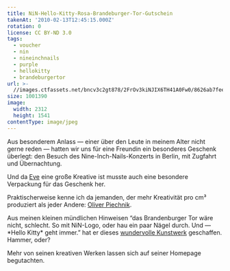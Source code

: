 ```yaml
---
title: NiN-Hello-Kitty-Rosa-Brandeburger-Tor-Gutschein
takenAt: '2010-02-13T12:45:15.000Z'
rotation: 0
license: CC BY-ND 3.0
tags:
  - voucher
  - nin
  - nineinchnails
  - purple
  - hellokitty
  - brandeburgertor
url: >-
  //images.ctfassets.net/bncv3c2gt878/2FrOv3kiNJIX6TH41A0Fw0/8626ab7fee3a8d8333b71039e53bf774/nin-hello-kitty-rosa-brandeburger-tor-gutschein_4353625300_o
size: 1001390
image:
  width: 2312
  height: 1541
contentType: image/jpeg
---
```


Aus besonderem Anlass — einer über den Leute in meinem Alter nicht gerne reden — hatten wir uns für eine Freundin ein besonderes Geschenk überlegt: den Besuch des Nine-Inch-Nails-Konzerts in Berlin, mit Zugfahrt und Übernachtung.

Und da [Eve](http://evejay.de/) eine große Kreative ist musste auch eine besondere Verpackung für das Geschenk her.

Praktischerweise kenne ich da jemanden, der mehr Kreativität pro cm³ produziert als jeder Andere: [Oliver Piechnik](http://piechnik-kreativ.de/).

Aus meinen kleinen mündlichen Hinweisen “das Brandenburger Tor wäre nicht, schlecht. So mit NiN-Logo, oder hau ein paar Nägel durch. Und — \*Hello Kitty\* geht immer.” hat er dieses [wundervolle Kunstwerk](http://piechnik-kreativ.de/view/287-brandenburger-tor-in-pink.html) geschaffen. Hammer, oder?

Mehr von seinen kreativen Werken lassen sich auf seiner Homepage begutachten.
